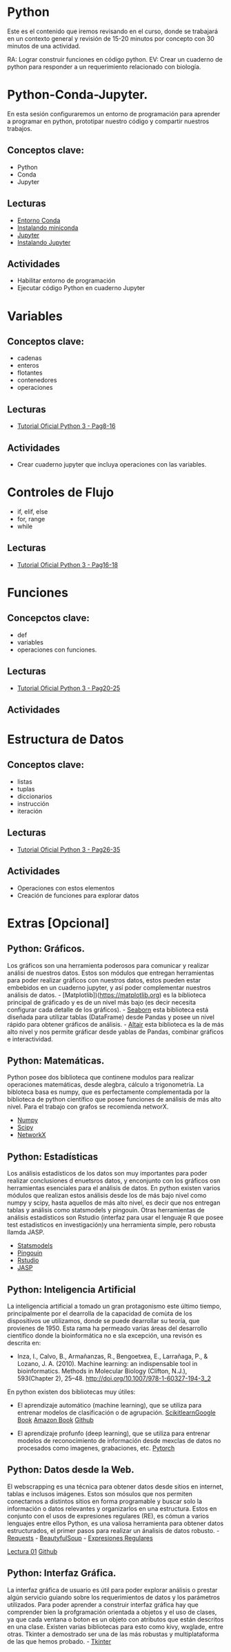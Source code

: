 # Python
Este es el contenido que iremos revisando en el curso, donde se trabajará en un contexto general y revisión de 15-20 minutos por concepto con 30 minutos de una actividad. 

RA: Lograr construir funciones en código python.
EV: Crear un cuaderno de python para responder a un requerimiento relacionado con biología.

# Python-Conda-Jupyter.
En esta sesión configuraremos un entorno de programación para aprender a programar en python, prototipar nuestro código y compartir nuestros trabajos.

## Conceptos clave:
* Python
* Conda
* Jupyter

## Lecturas
* [Entorno Conda](https://docs.conda.io/projects/conda/en/latest)
* [Instalando miniconda](https://docs.conda.io/en/latest/miniconda.html)
* [Jupyter](https://jupyter.org)
* [Instalando Jupyter](https://jakevdp.github.io/blog/2017/12/05/installing-python-packages-from-jupyter)

## Actividades
* Habilitar entorno de programación
* Ejecutar código Python en cuaderno Jupyter

# Variables
## Conceptos clave:
* cadenas
* enteros
* flotantes
* contenedores
* operaciones

## Lecturas
* [Tutorial Oficial Python 3 - Pag8-16](http://docs.python.org.ar/tutorial/pdfs/TutorialPython3.pdf)

## Actividades
* Crear cuaderno jupyter que incluya operaciones con las variables.

# Controles de Flujo
* if, elif, else
* for, range
* while

## Lecturas
* [Tutorial Oficial Python 3 - Pag16-18](http://docs.python.org.ar/tutorial/pdfs/TutorialPython3.pdf)

# Funciones
## Concepctos clave:
* def
* variables
* operaciones con funciones.

## Lecturas
* [Tutorial Oficial Python 3 - Pag20-25](http://docs.python.org.ar/tutorial/pdfs/TutorialPython3.pdf)

## Actividades

# Estructura de Datos
## Conceptos clave:
* listas
* tuplas
* diccionarios
* instrucción
* iteración

## Lecturas
* [Tutorial Oficial Python 3 - Pag26-35](http://docs.python.org.ar/tutorial/pdfs/TutorialPython3.pdf)

## Actividades
* Operaciones con estos elementos
* Creación de funciones para explorar datos

# Extras [Opcional]

## Python: Gráficos.
Los gráficos son una herramienta poderosos para comunicar y realizar análisi de nuestros datos. Estos son módulos que entregan herramientas para poder realizar gráficos con nuestros datos, estos pueden estar embebidos en un cuaderno jupyter, y así poder complementar nuestros análisis de datos.
    - [Matplotlib])(https://matplotlib.org) es la biblioteca principal de gráficado y es de un nivel más bajo (es decir necesita configurar cada detalle de los gráficos).
    - [Seaborn](https://seaborn.pydata.org) esta biblioteca está diseñada para utilizar tablas (DataFrame) desde Pandas y posee un nivel rápido para obtener gráficos de análisis.
    - [Altair](https://altair-viz.github.io) esta biblioteca es la de más alto nivel y nos permite gráficar desde yablas de Pandas, combinar gráficos e interactividad.

## Python: Matemáticas.
Python posee dos biblioteca que continene modulos para realizar operaciones matemáticas, desde alegbra, cálculo a trigonometría. La bibloteca basa es numpy, que es perfectamente complementada por la biblioteca de python científico que posee funciones de análisis de más alto nivel. Para el trabajo con grafos se recomienda networX.
- [Numpy](https://numpy.org)
- [Scipy](https://www.scipy.org)
- [NetworkX](https://networkx.github.io)

## Python: Estadísticas
Los análisis estadísticos de los datos son muy importantes para poder realizar conclusiones d enuetsros datos, y enconjunto con los gráficos osn herramientas esenciales para el análisis de datos. En python existen varios módulos que realizan estos análisis desde los de más bajo nivel como numpy y scipy, hasta aquellos de más alto nivel, es decir que nos entregan tablas y análisis como statsmodels y pingouin. Otras herramientas de análisis estadísticos son Rstudio (interfaz para usar el lenguaje R que posee test estadisticos en investigación)y una herramienta simple, pero robusta llamda JASP.
- [Statsmodels](https://www.statsmodels.org)
- [Pingouin](https://pingouin-stats.org)
- [Rstudio](https://rstudio.com)
- [JASP](https://jasp-stats.org)

## Python: Inteligencia Artificial
La inteligencia artificial a tomado un gran protagonismo este último tiempo, principalmente por el dearrolla de la capacidad de comùta de los dispositivos ue utilizamos, donde se puede dearrollar su teoría, que provienes de 1950. Esta rama ha permeado varias áreas del desarrollo científico donde la bioinformática no e sla excepción, una revisón es descrita en:
* Inza, I., Calvo, B., Armañanzas, R., Bengoetxea, E., Larrañaga, P., & Lozano, J. A. (2010). Machine learning: an indispensable tool in bioinformatics. Methods in Molecular Biology (Clifton, N.J.), 593(Chapter 2), 25–48. http://doi.org/10.1007/978-1-60327-194-3_2

En python existen dos bibliotecas muy útiles:

- El aprendizaje automático (machine learning), que se utiliza para entrenar modelos de clasificación o de agrupación. [Scikitlearn](https://scikit-learn.org)[Google Book](https://books.google.cl/books?id=GyBKDwAAQBAJ&printsec=frontcover) [Amazon Book](https://www.amazon.com/-/es/Cyrille-Rossant-ebook/dp/B079KBGPQC) [Github](https://github.com/ipython-books/cookbook-2nd-code) 

- El aprendizaje profunfo (deep learning), que se utiliza para entrenar modelos de reconocimiento de información desde mexclas de datos no procesados como imagenes, grabaciones, etc. [Pytorch](https://pytorch.org)

## Python: Datos desde la Web.
El webscrapping es una técnica para obtener datos desde sitios en internet, tablas e inclusos imágenes. Estos son mósulos que nos permiten conectarnos a distintos sitios en forma programable y buscar solo la información o datos relevantes y organizarlos en una estructura. Estos en conjunto con el usos de expresiones regulares (RE), es cómun a varios lenguajes entre ellos Python, es una valiosa herramienta para obtener datos estructurados, el primer pasos para realizar un ánalisis de datos robusto.
    - [Requests](https://requests.readthedocs.io)
    - [BeautyfulSoup](https://www.crummy.com/software/BeautifulSoup)
    - [Expresiones Regulares](https://docs.python.org/3/library/re.html)

[Lectura 01](https://www.learndatasci.com/tutorials/ultimate-guide-web-scraping-w-python-requests-and-beautifulsoup/) [Github](https://github.com/LearnDataSci/article-resources/tree/master/Ultimate%20Guide%20to%20Web%20Scraping)

## Python: Interfaz Gráfica.
La interfaz gráfica de usuario es útil para poder explorar análisis o prestar algún servicio guiando sobre los requerimientos de datos y los parámetros utilizados. Para poder aprender a construir interfaz gráfica hay que comprender bien la profgramación orientada a objetos y el uso de clases, ya que cada ventana o boton es un objeto con atributos que están descritos en una clase. Existen varias bibliotecas para esto como kivy, wxglade, entre otras. Tkinter a demostrado ser una de las más robustas y multiplataforma de las que hemos probado.
    - [Tkinter](https://docs.python.org/3/library/tk.html)